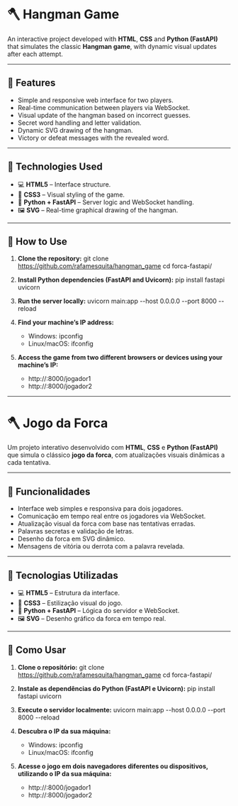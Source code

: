 # 🪓 Hangman Game

An interactive project developed with **HTML**, **CSS** and **Python (FastAPI)** that simulates the classic **Hangman game**, with dynamic visual updates after each attempt.

---

## 📸 Features

- Simple and responsive web interface for two players.
- Real-time communication between players via WebSocket.
- Visual update of the hangman based on incorrect guesses.
- Secret word handling and letter validation.
- Dynamic SVG drawing of the hangman.
- Victory or defeat messages with the revealed word.

---

## 🧠 Technologies Used

- 💻 **HTML5** – Interface structure.
- 🎨 **CSS3** – Visual styling of the game.
- 🐍 **Python + FastAPI** –  Server logic and WebSocket handling.
- 🖼️ **SVG** – Real-time graphical drawing of the hangman.

---

## 🚀 How to Use

1. **Clone the repository:**
   git clone https://github.com/rafamesquita/hangman_game
   cd forca-fastapi/

2. **Install Python dependencies (FastAPI and Uvicorn):**
   pip install fastapi uvicorn

3. **Run the server locally:**
   uvicorn main:app --host 0.0.0.0 --port 8000 --reload

4. **Find your machine’s IP address:**
   - Windows: ipconfig
   - Linux/macOS: ifconfig

5. **Access the game from two different browsers or devices using your machine’s IP:**
   - http://<seu-ip>:8000/jogador1
   - http://<seu-ip>:8000/jogador2

---

# 🪓 Jogo da Forca

Um projeto interativo desenvolvido com **HTML**, **CSS** e **Python (FastAPI)** que simula o clássico **jogo da forca**, com atualizações visuais dinâmicas a cada tentativa.

---

## 📸 Funcionalidades

- Interface web simples e responsiva para dois jogadores.
- Comunicação em tempo real entre os jogadores via WebSocket.
- Atualização visual da forca com base nas tentativas erradas.
- Palavras secretas e validação de letras.
- Desenho da forca em SVG dinâmico.
- Mensagens de vitória ou derrota com a palavra revelada.

---

## 🧠 Tecnologias Utilizadas

- 💻 **HTML5** – Estrutura da interface.
- 🎨 **CSS3** – Estilização visual do jogo.
- 🐍 **Python + FastAPI** – Lógica do servidor e WebSocket.
- 🖼️ **SVG** – Desenho gráfico da forca em tempo real.

---

## 🚀 Como Usar

1. **Clone o repositório:**
   git clone https://github.com/rafamesquita/hangman_game
   cd forca-fastapi/

2. **Instale as dependências do Python (FastAPI e Uvicorn):**
   pip install fastapi uvicorn

3. **Execute o servidor localmente:**
   uvicorn main:app --host 0.0.0.0 --port 8000 --reload

4. **Descubra o IP da sua máquina:**
   - Windows: ipconfig
   - Linux/macOS: ifconfig

5. **Acesse o jogo em dois navegadores diferentes ou dispositivos, utilizando o IP da sua máquina:**
   - http://<seu-ip>:8000/jogador1
   - http://<seu-ip>:8000/jogador2